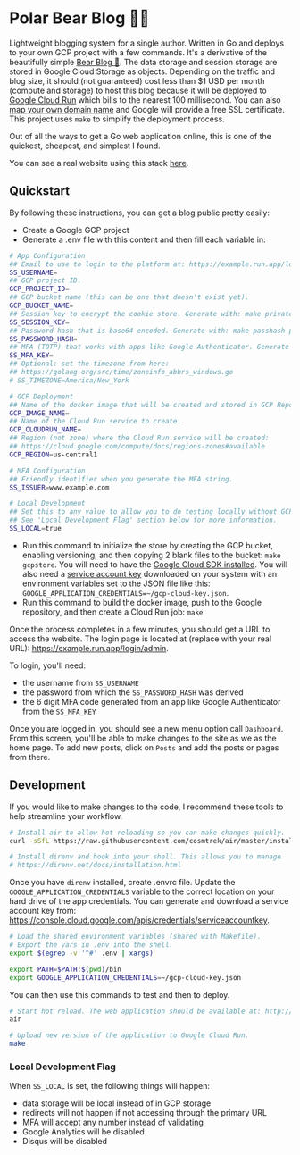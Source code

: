 # Polar Bear Blog 🐻‍❄️

Lightweight blogging system for a single author. Written in Go and deploys to your own GCP project with a few commands. It's a derivative of the beautifully simple [Bear Blog 🐻](https://bearblog.dev/). The data storage and session storage are stored in Google Cloud Storage as objects. Depending on the traffic and blog size, it should (not guaranteed) cost less than $1 USD per month (compute and storage) to host this blog because it will be deployed to [Google Cloud Run](https://cloud.google.com/run/pricing) which bills to the nearest 100 millisecond. You can also [map your own domain name](https://cloud.google.com/run/docs/mapping-custom-domains) and Google will provide a free SSL certificate. This project uses `make` to simplify the deployment process.

Out of all the ways to get a Go web application online, this is one of the quickest, cheapest, and simplest I found.

You can see a real website using this stack [here](https://www.josephspurrier.com/).

## Quickstart

By following these instructions, you can get a blog public pretty easily:

- Create a Google GCP project
- Generate a .env file with this content and then fill each variable in:

```bash
# App Configuration
## Email to use to login to the platform at: https://example.run.app/login/admin
SS_USERNAME=
## GCP project ID.
GCP_PROJECT_ID=
## GCP bucket name (this can be one that doesn't exist yet).
GCP_BUCKET_NAME=
## Session key to encrypt the cookie store. Generate with: make privatekey
SS_SESSION_KEY=
## Password hash that is base64 encoded. Generate with: make passhash passwordhere
SS_PASSWORD_HASH=
## MFA (TOTP) that works with apps like Google Authenticator. Generate with: make mfa
SS_MFA_KEY=
## Optional: set the timezone from here:
## https://golang.org/src/time/zoneinfo_abbrs_windows.go
# SS_TIMEZONE=America/New_York

# GCP Deployment
## Name of the docker image that will be created and stored in GCP Repository.
GCP_IMAGE_NAME=
## Name of the Cloud Run service to create.
GCP_CLOUDRUN_NAME=
## Region (not zone) where the Cloud Run service will be created:
## https://cloud.google.com/compute/docs/regions-zones#available
GCP_REGION=us-central1

# MFA Configuration
## Friendly identifier when you generate the MFA string.
SS_ISSUER=www.example.com

# Local Development
## Set this to any value to allow you to do testing locally without GCP access.
## See 'Local Development Flag' section below for more information.
SS_LOCAL=true
```
- Run this command to initialize the store by creating the GCP bucket, enabling versioning, and then copying 2 blank files to the bucket: `make gcpstore`. You will need to have the [Google Cloud SDK installed](https://cloud.google.com/sdk/docs/install). You will also need a [service account key](https://console.cloud.google.com/apis/credentials/serviceaccountkey) downloaded on your system with an environment variables set to the JSON file like this: `GOOGLE_APPLICATION_CREDENTIALS=~/gcp-cloud-key.json`.
- Run this command to build the docker image, push to the Google repository, and then create a Cloud Run job: `make`

Once the process completes in a few minutes, you should get a URL to access the website. The login page is located at (replace with your real URL): https://example.run.app/login/admin.

To login, you'll need:

- the username from `SS_USERNAME`
- the password from which the `SS_PASSWORD_HASH` was derived
- the 6 digit MFA code generated from an app like Google Authenticator from the `SS_MFA_KEY`

Once you are logged in, you should see a new menu option call `Dashboard`. From this screen, you'll be able to make changes to the site as we as the home page. To add new posts, click on `Posts` and add the posts or pages from there.

## Development

If you would like to make changes to the code, I recommend these tools to help streamline your workflow.

```bash
# Install air to allow hot reloading so you can make changes quickly.
curl -sSfL https://raw.githubusercontent.com/cosmtrek/air/master/install.sh | sh -s

# Install direnv and hook into your shell. This allows you to manage 
# https://direnv.net/docs/installation.html
```

Once you have `direnv` installed, create .envrc file. Update the `GOOGLE_APPLICATION_CREDENTIALS` variable to the correct location on your hard drive of the app credentials. You can generate and download a service account key from: https://console.cloud.google.com/apis/credentials/serviceaccountkey.

```bash
# Load the shared environment variables (shared with Makefile).
# Export the vars in .env into the shell.
export $(egrep -v '^#' .env | xargs)

export PATH=$PATH:$(pwd)/bin
export GOOGLE_APPLICATION_CREDENTIALS=~/gcp-cloud-key.json
```

You can then use this commands to test and then to deploy.

```bash
# Start hot reload. The web application should be available at: http://localhost:8080
air

# Upload new version of the application to Google Cloud Run.
make
```

### Local Development Flag

When `SS_LOCAL` is set, the following things will happen:

- data storage will be local instead of in GCP storage
- redirects will not happen if not accessing through the primary URL
- MFA will accept any number instead of validating
- Google Analytics will be disabled
- Disqus will be disabled